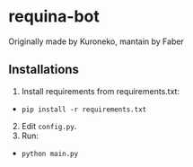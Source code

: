 # requina-bot
Originally made by Kuroneko, mantain by Faber

## Installations
1. Install requirements from requirements.txt:
  * `pip install -r requirements.txt`
2. Edit `config.py`.
2. Run:
  * `python main.py`
